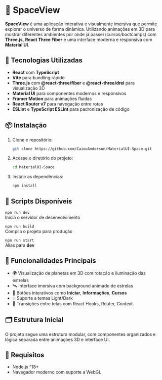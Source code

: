 # 🌌 SpaceView

**SpaceView** é uma aplicação interativa e visualmente imersiva que permite explorar o universo de forma dinâmica. Utilizando animações em 3D para mostrar diferentes ambientes por onde já passei (cursos/bootcamps) com **Three.js**, **React Three Fiber** e uma interface moderna e responsiva com **Material UI**.

## 🚀 Tecnologias Utilizadas

* **React** com **TypeScript**
* **Vite** para bundling rápido
* **Three.js** com **@react-three/fiber** e **@react-three/drei** para visualização 3D
* **Material UI** para componentes modernos e responsivos
* **Framer Motion** para animações fluidas
* **React Router v7** para navegação entre rotas
* **ESLint** e **TypeScript ESLint** para padronização de código

## 📦 Instalação

1. Clone o repositório:

   ```bash
   git clone https://github.com/CaiooAnderson/MaterialUI-Space.git
   ```

2. Acesse o diretório do projeto:

   ```bash
   cd MaterialUI-Space
   ```

3. Instale as dependências:

   ```bash
   npm install
   ```

## 🧪 Scripts Disponíveis

`npm run dev`
<br>
Inicia o servidor de desenvolvimento

`npm run build`
<br>
Compila o projeto para produção

`npm run start`
<br>
Alias para **dev**

## 🌠 Funcionalidades Principais

* 🌍 Visualização de planetas em 3D com rotação e iluminação das estrelas
* 🛰️ Interface imersiva com background animado de estrelas
* 🔭 Botões interativos como **Iniciar**, **Informações**, **Cursos**
* 💡 Suporte a temas Light/Dark
* 📡 Transições entre telas com React Hooks, Router, Context.

## 🗂️ Estrutura Inicial

O projeto segue uma estrutura modular, com componentes organizados e lógica separada entre animações 3D e interface UI.

## 📘 Requisitos

* Node.js ^18+
* Navegador moderno com suporte a WebGL
